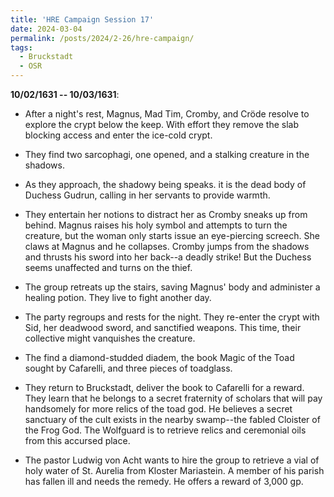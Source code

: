 ```yaml
---
title: 'HRE Campaign Session 17'
date: 2024-03-04
permalink: /posts/2024/2-26/hre-campaign/
tags:
  - Bruckstadt
  - OSR
---
```



**10/02/1631 -- 10/03/1631**:

- After a night's rest, Magnus, Mad Tim, Cromby, and Cröde resolve to explore the crypt below the keep. With effort they remove the slab blocking access and enter the ice-cold crypt.

- They find two sarcophagi, one opened, and a stalking creature in the shadows.

- As they approach, the shadowy being speaks. it is the dead body of Duchess Gudrun, calling in her servants to provide warmth.

- They entertain her notions to distract her as Cromby sneaks up from behind. Magnus raises his holy symbol and attempts to turn the creature, but the woman only starts issue an eye-piercing screech. She claws at Magnus and he collapses. Cromby jumps from the shadows and thrusts his sword into her back--a deadly strike! But the Duchess seems unaffected and turns on the thief. 

- The group retreats up the stairs, saving Magnus' body and administer a healing potion. They live to fight another day.

- The party regroups and rests for the night. They re-enter the crypt with Sid, her deadwood sword, and sanctified weapons. This time, their collective might vanquishes the creature. 

- The find a diamond-studded diadem, the book Magic of the Toad sought by Cafarelli, and three pieces of toadglass.

- They return to Bruckstadt, deliver the book to Cafarelli for a reward. They learn that he belongs to a secret fraternity of scholars that will pay handsomely for more relics of the toad god. He believes a secret sanctuary of the cult exists in the nearby swamp--the fabled Cloister of the Frog God. The Wolfguard is to retrieve relics and ceremonial oils from this accursed place.

- The pastor Ludwig von Acht wants to hire the group to retrieve a vial of holy water of St. Aurelia from Kloster Mariastein. A member of his parish has fallen ill and needs the remedy. He offers a reward of 3,000 gp.

